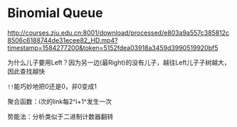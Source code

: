 # Binomial Queue

http://courses.zju.edu.cn:8001/download/processed/e803a9a557c385812c8506c6188744de31ecee82_HD.mp4?timestamp=1584277200&token=5152fdea03918a3459d3990519920bf5

为什么儿子要用Left？因为另一边(最Right)的没有儿子，越往Left儿子子树越大，因此查找越快



`!!`能巧妙地把0还是0，非0变成1



聚合函数：i次的link每2^i+1^发生一次

势能法：分析类似于二进制计数器翻转

